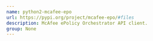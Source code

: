 ```yaml
---
name: python2-mcafee-epo
url: https://pypi.org/project/mcafee-epo/#files
description: McAfee ePolicy Orchestrator API client.
group: None
---
```

